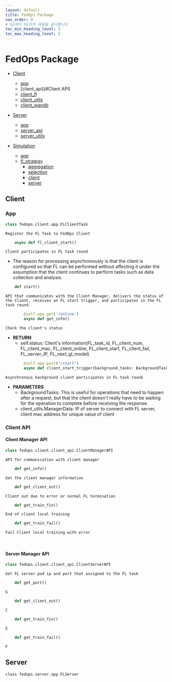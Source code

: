 ```yaml
---
layout: default
title: FedOps Package
nav_order: 9
# h2부터 h5까지 제목을 표시합니다
toc_min_heading_level: 2
toc_max_heading_level: 5
---
```



# FedOps Package

- [Client](#client)
  - [app](#App)
  - [client_api](#Client API)
  - [client_fl](#client_fl)
  - [client_utils](#client_utils)
  - [client_wandb](#client_wandb)
  
- [Server](#server)
  - [app](#app)
  - [server_api](#server_api)
  - [server_utils](#server_utils)

- [Simulation](#simulation)
  - [app](#app)
  - [fl_strategy](#fl_strategy)
    - [aggregation](#aggregation)
    - [selection](#selection)
    - [client](#client)
    - [server](#server)
  
## Client
### App
```python
class fedops.client.app.FLClientTask
```
`Register the FL Task to FedOps Client`


```python
    async def fl_client_start()
```
`Client participates in FL task round`

- The reason for processing asynchronously is that the client is configured so that FL can be performed without affecting it under the assumption that the client continues to perform tasks such as data collection and analysis.

 
```python
    def start()
```
`API that communicates with the Client Manager, delivers the status of the Client, receives an FL start trigger, and participates in the FL task round.`


```python
        @self.app.get('/online')
        async def get_info()
```
`Check the client's status`
- **RETURN**
  - self.status: Client's information(FL_task_id, FL_client_num, FL_client_mac, FL_client_online, FL_client_start, FL_client_fail, FL_server_IP, FL_next_gl_model)


```python
        @self.app.post("/start")
        async def client_start_trigger(background_tasks: BackgroundTasks, manager_data: client_utils.ManagerData)
```
`Asynchronous background client participates in FL task round`
- **PARAMETERS**
  - BackgroundTasks: This is useful for operations that need to happen after a request, but that the client doesn't really have to be waiting for the operation to complete before receiving the response.
  - client_utils.ManagerData: IP of server to connect with FL server, client mac address for unique value of client


### Client API
#### Client Manager API
```python
class fedops.client.client_api.ClientManagerAPI
```
`API for communication with client manager`

```python
    def get_info()
```
`Get the client manager information`

```python
    def get_client_out()
```
`Client out due to error or normal FL termination`

```python
    def get_train_fin()
```
`End of client local training`

```python
    def get_train_fail()
```
`Fail Client local training with error`

<br>

#### Server Manager API

```python
class fedops.client.client_api.ClientServerAPI
```
`Get FL server pod ip and port that assigned to the FL task`

```python
    def get_port()
```
`G`

```python
    def get_client_out()
```
`C`

```python
    def get_train_fin()
```
`E`

```python
    def get_train_fail()
```
`F`



## Server
```
class fedops.server.app.FLServer
```
